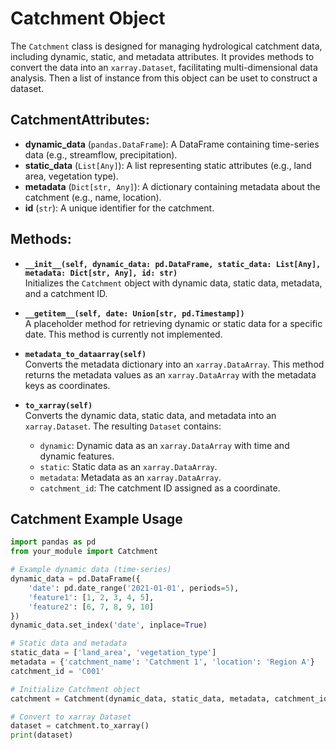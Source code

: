 # Catchment Object
The `Catchment` class is designed for managing hydrological catchment data, including dynamic, static, and metadata attributes. It provides methods to convert the data into an `xarray.Dataset`, facilitating multi-dimensional data analysis. Then a list of instance from this object can be uset to construct a dataset.


## CatchmentAttributes:
- **dynamic_data** (`pandas.DataFrame`): A DataFrame containing time-series data (e.g., streamflow, precipitation).
- **static_data** (`List[Any]`): A list representing static attributes (e.g., land area, vegetation type).
- **metadata** (`Dict[str, Any]`): A dictionary containing metadata about the catchment (e.g., name, location).
- **id** (`str`): A unique identifier for the catchment.

## Methods:

- **`__init__(self, dynamic_data: pd.DataFrame, static_data: List[Any], metadata: Dict[str, Any], id: str)`**  
  Initializes the `Catchment` object with dynamic data, static data, metadata, and a catchment ID.

- **`__getitem__(self, date: Union[str, pd.Timestamp])`**  
  A placeholder method for retrieving dynamic or static data for a specific date. This method is currently not implemented.

- **`metadata_to_dataarray(self)`**  
  Converts the metadata dictionary into an `xarray.DataArray`. This method returns the metadata values as an `xarray.DataArray` with the metadata keys as coordinates.

- **`to_xarray(self)`**  
  Converts the dynamic data, static data, and metadata into an `xarray.Dataset`. The resulting `Dataset` contains:
  - `dynamic`: Dynamic data as an `xarray.DataArray` with time and dynamic features.
  - `static`: Static data as an `xarray.DataArray`.
  - `metadata`: Metadata as an `xarray.DataArray`.
  - `catchment_id`: The catchment ID assigned as a coordinate.

## Catchment Example Usage

```python
import pandas as pd
from your_module import Catchment

# Example dynamic data (time-series)
dynamic_data = pd.DataFrame({
    'date': pd.date_range('2021-01-01', periods=5),
    'feature1': [1, 2, 3, 4, 5],
    'feature2': [6, 7, 8, 9, 10]
})
dynamic_data.set_index('date', inplace=True)

# Static data and metadata
static_data = ['land_area', 'vegetation_type']
metadata = {'catchment_name': 'Catchment 1', 'location': 'Region A'}
catchment_id = 'C001'

# Initialize Catchment object
catchment = Catchment(dynamic_data, static_data, metadata, catchment_id)

# Convert to xarray Dataset
dataset = catchment.to_xarray()
print(dataset)
